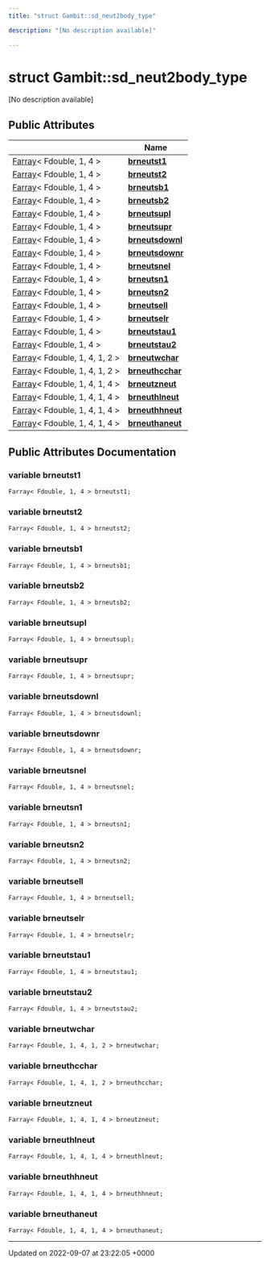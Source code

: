 ```yaml
---
title: "struct Gambit::sd_neut2body_type"

description: "[No description available]"

---
```


# struct Gambit::sd_neut2body_type



[No description available]

## Public Attributes

|                | Name           |
| -------------- | -------------- |
| [Farray](/documentation/code/classes/classgambit_1_1farray/)< Fdouble, 1, 4 > | **[brneutst1](/documentation/code/classes/structgambit_1_1sd__neut2body__type/#variable-brneutst1)**  |
| [Farray](/documentation/code/classes/classgambit_1_1farray/)< Fdouble, 1, 4 > | **[brneutst2](/documentation/code/classes/structgambit_1_1sd__neut2body__type/#variable-brneutst2)**  |
| [Farray](/documentation/code/classes/classgambit_1_1farray/)< Fdouble, 1, 4 > | **[brneutsb1](/documentation/code/classes/structgambit_1_1sd__neut2body__type/#variable-brneutsb1)**  |
| [Farray](/documentation/code/classes/classgambit_1_1farray/)< Fdouble, 1, 4 > | **[brneutsb2](/documentation/code/classes/structgambit_1_1sd__neut2body__type/#variable-brneutsb2)**  |
| [Farray](/documentation/code/classes/classgambit_1_1farray/)< Fdouble, 1, 4 > | **[brneutsupl](/documentation/code/classes/structgambit_1_1sd__neut2body__type/#variable-brneutsupl)**  |
| [Farray](/documentation/code/classes/classgambit_1_1farray/)< Fdouble, 1, 4 > | **[brneutsupr](/documentation/code/classes/structgambit_1_1sd__neut2body__type/#variable-brneutsupr)**  |
| [Farray](/documentation/code/classes/classgambit_1_1farray/)< Fdouble, 1, 4 > | **[brneutsdownl](/documentation/code/classes/structgambit_1_1sd__neut2body__type/#variable-brneutsdownl)**  |
| [Farray](/documentation/code/classes/classgambit_1_1farray/)< Fdouble, 1, 4 > | **[brneutsdownr](/documentation/code/classes/structgambit_1_1sd__neut2body__type/#variable-brneutsdownr)**  |
| [Farray](/documentation/code/classes/classgambit_1_1farray/)< Fdouble, 1, 4 > | **[brneutsnel](/documentation/code/classes/structgambit_1_1sd__neut2body__type/#variable-brneutsnel)**  |
| [Farray](/documentation/code/classes/classgambit_1_1farray/)< Fdouble, 1, 4 > | **[brneutsn1](/documentation/code/classes/structgambit_1_1sd__neut2body__type/#variable-brneutsn1)**  |
| [Farray](/documentation/code/classes/classgambit_1_1farray/)< Fdouble, 1, 4 > | **[brneutsn2](/documentation/code/classes/structgambit_1_1sd__neut2body__type/#variable-brneutsn2)**  |
| [Farray](/documentation/code/classes/classgambit_1_1farray/)< Fdouble, 1, 4 > | **[brneutsell](/documentation/code/classes/structgambit_1_1sd__neut2body__type/#variable-brneutsell)**  |
| [Farray](/documentation/code/classes/classgambit_1_1farray/)< Fdouble, 1, 4 > | **[brneutselr](/documentation/code/classes/structgambit_1_1sd__neut2body__type/#variable-brneutselr)**  |
| [Farray](/documentation/code/classes/classgambit_1_1farray/)< Fdouble, 1, 4 > | **[brneutstau1](/documentation/code/classes/structgambit_1_1sd__neut2body__type/#variable-brneutstau1)**  |
| [Farray](/documentation/code/classes/classgambit_1_1farray/)< Fdouble, 1, 4 > | **[brneutstau2](/documentation/code/classes/structgambit_1_1sd__neut2body__type/#variable-brneutstau2)**  |
| [Farray](/documentation/code/classes/classgambit_1_1farray/)< Fdouble, 1, 4, 1, 2 > | **[brneutwchar](/documentation/code/classes/structgambit_1_1sd__neut2body__type/#variable-brneutwchar)**  |
| [Farray](/documentation/code/classes/classgambit_1_1farray/)< Fdouble, 1, 4, 1, 2 > | **[brneuthcchar](/documentation/code/classes/structgambit_1_1sd__neut2body__type/#variable-brneuthcchar)**  |
| [Farray](/documentation/code/classes/classgambit_1_1farray/)< Fdouble, 1, 4, 1, 4 > | **[brneutzneut](/documentation/code/classes/structgambit_1_1sd__neut2body__type/#variable-brneutzneut)**  |
| [Farray](/documentation/code/classes/classgambit_1_1farray/)< Fdouble, 1, 4, 1, 4 > | **[brneuthlneut](/documentation/code/classes/structgambit_1_1sd__neut2body__type/#variable-brneuthlneut)**  |
| [Farray](/documentation/code/classes/classgambit_1_1farray/)< Fdouble, 1, 4, 1, 4 > | **[brneuthhneut](/documentation/code/classes/structgambit_1_1sd__neut2body__type/#variable-brneuthhneut)**  |
| [Farray](/documentation/code/classes/classgambit_1_1farray/)< Fdouble, 1, 4, 1, 4 > | **[brneuthaneut](/documentation/code/classes/structgambit_1_1sd__neut2body__type/#variable-brneuthaneut)**  |

## Public Attributes Documentation

### variable brneutst1

```
Farray< Fdouble, 1, 4 > brneutst1;
```


### variable brneutst2

```
Farray< Fdouble, 1, 4 > brneutst2;
```


### variable brneutsb1

```
Farray< Fdouble, 1, 4 > brneutsb1;
```


### variable brneutsb2

```
Farray< Fdouble, 1, 4 > brneutsb2;
```


### variable brneutsupl

```
Farray< Fdouble, 1, 4 > brneutsupl;
```


### variable brneutsupr

```
Farray< Fdouble, 1, 4 > brneutsupr;
```


### variable brneutsdownl

```
Farray< Fdouble, 1, 4 > brneutsdownl;
```


### variable brneutsdownr

```
Farray< Fdouble, 1, 4 > brneutsdownr;
```


### variable brneutsnel

```
Farray< Fdouble, 1, 4 > brneutsnel;
```


### variable brneutsn1

```
Farray< Fdouble, 1, 4 > brneutsn1;
```


### variable brneutsn2

```
Farray< Fdouble, 1, 4 > brneutsn2;
```


### variable brneutsell

```
Farray< Fdouble, 1, 4 > brneutsell;
```


### variable brneutselr

```
Farray< Fdouble, 1, 4 > brneutselr;
```


### variable brneutstau1

```
Farray< Fdouble, 1, 4 > brneutstau1;
```


### variable brneutstau2

```
Farray< Fdouble, 1, 4 > brneutstau2;
```


### variable brneutwchar

```
Farray< Fdouble, 1, 4, 1, 2 > brneutwchar;
```


### variable brneuthcchar

```
Farray< Fdouble, 1, 4, 1, 2 > brneuthcchar;
```


### variable brneutzneut

```
Farray< Fdouble, 1, 4, 1, 4 > brneutzneut;
```


### variable brneuthlneut

```
Farray< Fdouble, 1, 4, 1, 4 > brneuthlneut;
```


### variable brneuthhneut

```
Farray< Fdouble, 1, 4, 1, 4 > brneuthhneut;
```


### variable brneuthaneut

```
Farray< Fdouble, 1, 4, 1, 4 > brneuthaneut;
```


-------------------------------

Updated on 2022-09-07 at 23:22:05 +0000